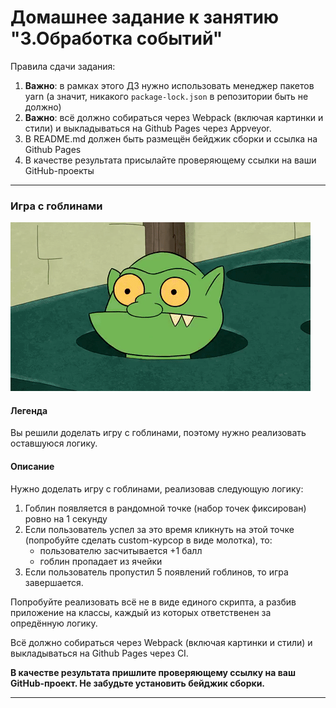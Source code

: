 # Домашнее задание к занятию "3.Обработка событий"

Правила сдачи задания:

1. **Важно**: в рамках этого ДЗ нужно использовать менеджер пакетов yarn (а значит, никакого `package-lock.json` в репозитории быть не должно)
1. **Важно**: всё должно собираться через Webpack (включая картинки и стили) и выкладываться на Github Pages через Appveyor.
1. В README.md должен быть размещён бейджик сборки и ссылка на Github Pages
1. В качестве результата присылайте проверяющему ссылки на ваши GitHub-проекты

---

### Игра с гоблинами

![](./pic/GracefulMiniatureBustard-small.gif)

#### Легенда

Вы решили доделать игру с гоблинами, поэтому нужно реализовать оставшуюся логику.

#### Описание

Нужно доделать игру с гоблинами, реализовав следующую логику:
1. Гоблин появляется в рандомной точке (набор точек фиксирован) ровно на 1 секунду
1. Если пользователь успел за это время кликнуть на этой точке (попробуйте сделать custom-курсор в виде молотка), то:
    * пользователю засчитывается +1 балл
    * гоблин пропадает из ячейки
1. Если пользователь пропустил 5 появлений гоблинов, то игра завершается.

Попробуйте реализовать всё не в виде единого скрипта, а разбив приложение на классы, каждый из которых ответственен за опредённую логику.

Всё должно собираться через Webpack (включая картинки и стили) и выкладываться на Github Pages через CI.

**В качестве результата пришлите проверяющему ссылку на ваш GitHub-проект. Не забудьте установить бейджик сборки.**

---
